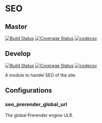 # SEO

## Master

[![Build Status](https://travis-ci.org/pluf/seo.svg?branch=master)](https://travis-ci.org/pluf/seo)
[![Coverage Status](https://coveralls.io/repos/github/pluf/seo/badge.svg?branch=master)](https://coveralls.io/github/pluf/seo?branch=master)
[![codecov](https://codecov.io/gh/pluf/seo/branch/master/graph/badge.svg)](https://codecov.io/gh/pluf/seo)

## Develop

[![Build Status](https://travis-ci.org/pluf/seo.svg?branch=develop)](https://travis-ci.org/pluf/seo)
[![Coverage Status](https://coveralls.io/repos/github/pluf/seo/badge.svg?branch=develop)](https://coveralls.io/github/pluf/seo?branch=master)
[![codecov](https://codecov.io/gh/pluf/seo/branch/develop/graph/badge.svg)](https://codecov.io/gh/pluf/seo)



A module to handel SEO of the site.


## Configurations

### seo_prerender_global_url

The global Prerender engine ULR.